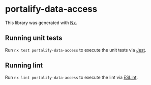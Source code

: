 # portalify-data-access

This library was generated with [Nx](https://nx.dev).

## Running unit tests

Run `nx test portalify-data-access` to execute the unit tests via [Jest](https://jestjs.io).

## Running lint

Run `nx lint portalify-data-access` to execute the lint via [ESLint](https://eslint.org/).
